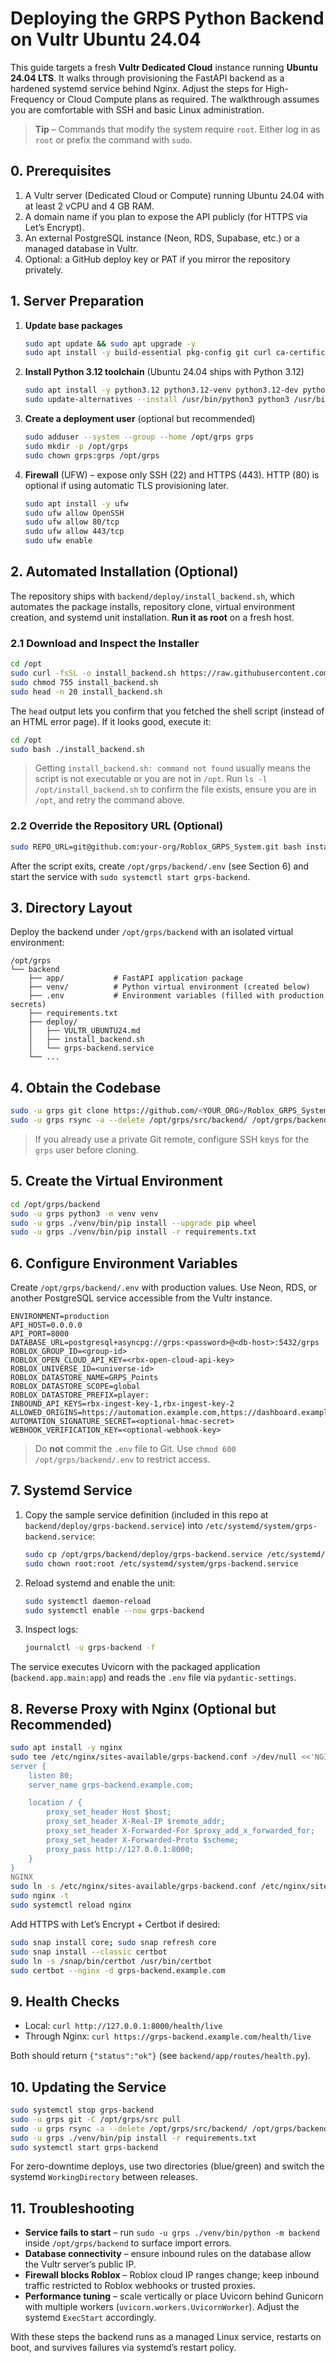 # Deploying the GRPS Python Backend on Vultr Ubuntu 24.04

This guide targets a fresh **Vultr Dedicated Cloud** instance running **Ubuntu 24.04 LTS**. It walks through provisioning the FastAPI backend as a hardened systemd service behind Nginx. Adjust the steps for High-Frequency or Cloud Compute plans as required. The walkthrough assumes you are comfortable with SSH and basic Linux administration.

> **Tip** – Commands that modify the system require `root`. Either log in as `root` or prefix the command with `sudo`.

## 0. Prerequisites

1. A Vultr server (Dedicated Cloud or Compute) running Ubuntu 24.04 with at least 2 vCPU and 4 GB RAM.
2. A domain name if you plan to expose the API publicly (for HTTPS via Let’s Encrypt).
3. An external PostgreSQL instance (Neon, RDS, Supabase, etc.) or a managed database in Vultr.
4. Optional: a GitHub deploy key or PAT if you mirror the repository privately.

## 1. Server Preparation

1. **Update base packages**
   ```bash
   sudo apt update && sudo apt upgrade -y
   sudo apt install -y build-essential pkg-config git curl ca-certificates
   ```
2. **Install Python 3.12 toolchain** (Ubuntu 24.04 ships with Python 3.12)
   ```bash
   sudo apt install -y python3.12 python3.12-venv python3.12-dev python3-pip
   sudo update-alternatives --install /usr/bin/python3 python3 /usr/bin/python3.12 1
   ```
3. **Create a deployment user** (optional but recommended)
   ```bash
   sudo adduser --system --group --home /opt/grps grps
   sudo mkdir -p /opt/grps
   sudo chown grps:grps /opt/grps
   ```
4. **Firewall** (UFW) – expose only SSH (22) and HTTPS (443). HTTP (80) is optional if using automatic TLS provisioning later.
   ```bash
   sudo apt install -y ufw
   sudo ufw allow OpenSSH
   sudo ufw allow 80/tcp
   sudo ufw allow 443/tcp
   sudo ufw enable
   ```

## 2. Automated Installation (Optional)

The repository ships with `backend/deploy/install_backend.sh`, which automates the package installs, repository clone, virtual environment creation, and systemd unit installation. **Run it as root** on a fresh host.

### 2.1 Download and Inspect the Installer

```bash
cd /opt
sudo curl -fsSL -o install_backend.sh https://raw.githubusercontent.com/ArcFoundation/Roblox_GRPS_System/main/backend/deploy/install_backend.sh
sudo chmod 755 install_backend.sh
sudo head -n 20 install_backend.sh
```

The `head` output lets you confirm that you fetched the shell script (instead of an HTML error page). If it looks good, execute it:

```bash
cd /opt
sudo bash ./install_backend.sh
```

> Getting `install_backend.sh: command not found` usually means the script is not executable or you are not in `/opt`. Run `ls -l /opt/install_backend.sh` to confirm the file exists, ensure you are in `/opt`, and retry the command above.

### 2.2 Override the Repository URL (Optional)

```bash
sudo REPO_URL=git@github.com:your-org/Roblox_GRPS_System.git bash install_backend.sh
```

After the script exits, create `/opt/grps/backend/.env` (see Section 6) and
start the service with `sudo systemctl start grps-backend`.

## 3. Directory Layout

Deploy the backend under `/opt/grps/backend` with an isolated virtual environment:

```
/opt/grps
└── backend
    ├── app/           # FastAPI application package
    ├── venv/          # Python virtual environment (created below)
    ├── .env           # Environment variables (filled with production secrets)
    ├── requirements.txt
    ├── deploy/
    │   ├── VULTR_UBUNTU24.md
    │   ├── install_backend.sh
    │   └── grps-backend.service
    └── ...
```

## 4. Obtain the Codebase

```bash
sudo -u grps git clone https://github.com/<YOUR_ORG>/Roblox_GRPS_System.git /opt/grps/src
sudo -u grps rsync -a --delete /opt/grps/src/backend/ /opt/grps/backend/
```

> If you already use a private Git remote, configure SSH keys for the `grps` user before cloning.

## 5. Create the Virtual Environment

```bash
cd /opt/grps/backend
sudo -u grps python3 -m venv venv
sudo -u grps ./venv/bin/pip install --upgrade pip wheel
sudo -u grps ./venv/bin/pip install -r requirements.txt
```

## 6. Configure Environment Variables

Create `/opt/grps/backend/.env` with production values. Use Neon, RDS, or another PostgreSQL service accessible from the Vultr instance.

```env
ENVIRONMENT=production
API_HOST=0.0.0.0
API_PORT=8000
DATABASE_URL=postgresql+asyncpg://grps:<password>@<db-host>:5432/grps
ROBLOX_GROUP_ID=<group-id>
ROBLOX_OPEN_CLOUD_API_KEY=<rbx-open-cloud-api-key>
ROBLOX_UNIVERSE_ID=<universe-id>
ROBLOX_DATASTORE_NAME=GRPS_Points
ROBLOX_DATASTORE_SCOPE=global
ROBLOX_DATASTORE_PREFIX=player:
INBOUND_API_KEYS=rbx-ingest-key-1,rbx-ingest-key-2
ALLOWED_ORIGINS=https://automation.example.com,https://dashboard.example.com
AUTOMATION_SIGNATURE_SECRET=<optional-hmac-secret>
WEBHOOK_VERIFICATION_KEY=<optional-webhook-key>
```

> Do **not** commit the `.env` file to Git. Use `chmod 600 /opt/grps/backend/.env` to restrict access.

## 7. Systemd Service

1. Copy the sample service definition (included in this repo at `backend/deploy/grps-backend.service`) into `/etc/systemd/system/grps-backend.service`:
   ```bash
   sudo cp /opt/grps/backend/deploy/grps-backend.service /etc/systemd/system/
   sudo chown root:root /etc/systemd/system/grps-backend.service
   ```
2. Reload systemd and enable the unit:
   ```bash
   sudo systemctl daemon-reload
   sudo systemctl enable --now grps-backend
   ```
3. Inspect logs:
   ```bash
   journalctl -u grps-backend -f
   ```

The service executes Uvicorn with the packaged application (`backend.app.main:app`) and reads the `.env` file via `pydantic-settings`.

## 8. Reverse Proxy with Nginx (Optional but Recommended)

```bash
sudo apt install -y nginx
sudo tee /etc/nginx/sites-available/grps-backend.conf >/dev/null <<'NGINX'
server {
    listen 80;
    server_name grps-backend.example.com;

    location / {
        proxy_set_header Host $host;
        proxy_set_header X-Real-IP $remote_addr;
        proxy_set_header X-Forwarded-For $proxy_add_x_forwarded_for;
        proxy_set_header X-Forwarded-Proto $scheme;
        proxy_pass http://127.0.0.1:8000;
    }
}
NGINX
sudo ln -s /etc/nginx/sites-available/grps-backend.conf /etc/nginx/sites-enabled/
sudo nginx -t
sudo systemctl reload nginx
```

Add HTTPS with Let’s Encrypt + Certbot if desired:
```bash
sudo snap install core; sudo snap refresh core
sudo snap install --classic certbot
sudo ln -s /snap/bin/certbot /usr/bin/certbot
sudo certbot --nginx -d grps-backend.example.com
```

## 9. Health Checks

- Local: `curl http://127.0.0.1:8000/health/live`
- Through Nginx: `curl https://grps-backend.example.com/health/live`

Both should return `{"status":"ok"}` (see `backend/app/routes/health.py`).

## 10. Updating the Service

```bash
sudo systemctl stop grps-backend
sudo -u grps git -C /opt/grps/src pull
sudo -u grps rsync -a --delete /opt/grps/src/backend/ /opt/grps/backend/
sudo -u grps ./venv/bin/pip install -r requirements.txt
sudo systemctl start grps-backend
```

For zero-downtime deploys, use two directories (blue/green) and switch the systemd `WorkingDirectory` between releases.

## 11. Troubleshooting

- **Service fails to start** – run `sudo -u grps ./venv/bin/python -m backend` inside `/opt/grps/backend` to surface import errors.
- **Database connectivity** – ensure inbound rules on the database allow the Vultr server’s public IP.
- **Firewall blocks Roblox** – Roblox cloud IP ranges change; keep inbound traffic restricted to Roblox webhooks or trusted proxies.
- **Performance tuning** – scale vertically or place Uvicorn behind Gunicorn with multiple workers (`uvicorn.workers.UvicornWorker`). Adjust the systemd `ExecStart` accordingly.

With these steps the backend runs as a managed Linux service, restarts on boot, and survives failures via systemd’s restart policy.
